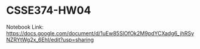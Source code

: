 # CSSE374-HW04
Notebook Link: https://docs.google.com/document/d/1uEw85SlOfOk2M9pdYCXadg6_jhRSyNZRYtWg2x_6EhI/edit?usp=sharing
